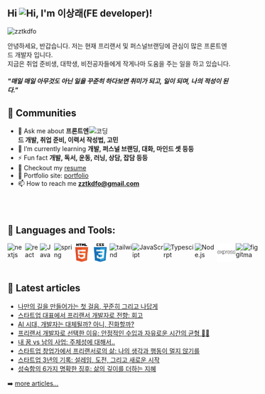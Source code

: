 ## Hi <img src='https://x.tw93.fun/images/hi.gif' alt='Hi' width="24"/>, I'm 이상래(FE developer)! 
<p align="left"> <img src="https://komarev.com/ghpvc/?username=zztkdfo&label=Profile%20views&color=0e75b6&style=flat" alt="zztkdfo" /> </p>
안녕하세요, 반갑습니다. 저는 현재 프리랜서 및 퍼스널브랜딩에 관심이 많은 프론트엔드 개발자 입니다.  <br />
지금은 취업 준비생, 대학생, 비전공자들에게 작게나마 도움을 주는 일을 하고 있습니다.  

#### **_"매일 매일 아무것도 아닌 일을 꾸준히 하다보면 취미가 되고, 일이 되며, 나의 적성이 된다."_**

## 👯 Communities

<!--GIF 이미지 추가 -->
<img align="right" alt="코딩" width="320" src="https://images.squarespace-cdn.com/content/v1/5769fc401b631bab1addb2ab/1541580611624-TE64QGKRJG8SWAIUS7NS/ke17ZwdGBToddI8pDm48kPoswlzjSVMM-SxOp7CV59BZw-zPPgdn4jUwVcJE1ZvWQUxwkmyExglNqGp0IvTJZamWLI2zvYWH8K3-s_4yszcp2ryTI0HqTOaaUohrI8PI6FXy8c9PWtBlqAVlUS5izpdcIXDZqDYvprRqZ29Pw0o/coding-freak.gif" />

- 💬 Ask me about **프론트엔드 개발, 취업 준비, 이력서 작성법, 고민**
- 🌱 I’m currently learning **개발, 퍼스널 브랜딩, 대화, 마인드 셋 등등**
- ⚡ Fun fact **개발, 독서, 운동, 러닝, 상담, 잡담 등등**
- 📝 Checkout my [resume](https://zztkdfo.github.io/)
- 🎯 Portfolio site: [portfolio](https://portfolio-zztkdfo.vercel.app/)
- 📫 How to reach me **zztkdfo@gmail.com**

<br /><br />
## 🔨 Languages and Tools:
<div style="display: flex; flex-wrap: nowrap;">
<img align="left" src="https://cdn.worldvectorlogo.com/logos/nextjs-2.svg" alt="nextjs"  height="42px"/>
<img align="left" src="https://raw.githubusercontent.com/rahul-jha98/github_readme_icons/main/language_and_tools/square/react/react.svg" alt="react" height="42px"/>
<img align="left" alt="Java" height ="42px" src="https://raw.githubusercontent.com/rahul-jha98/github_readme_icons/main/language_and_tools/square/java/java.svg" />
<img align="left" src="https://www.vectorlogo.zone/logos/springio/springio-icon.svg" alt="spring" height="42px"/>
<img align="left" src="https://raw.githubusercontent.com/devicons/devicon/master/icons/html5/html5-original-wordmark.svg" alt="html5" height="42px"/>
<img align="left" src="https://raw.githubusercontent.com/devicons/devicon/master/icons/css3/css3-original-wordmark.svg" alt="css3" height="42px"/>
<img align="left" src="https://www.vectorlogo.zone/logos/tailwindcss/tailwindcss-icon.svg" alt="tailwind" height="42px"/>
<img align="left" alt="JavaScript" height ="42px"  src="https://raw.githubusercontent.com/rahul-jha98/github_readme_icons/main/language_and_tools/square/javascript/javascript.svg" />
<img align="left" alt="Typescirpt" height ="42px" src="https://raw.githubusercontent.com/rahul-jha98/github_readme_icons/main/language_and_tools/square/typescript/typescript.svg" />
<img align="left" alt="Node.js" height ="42px" src="https://raw.githubusercontent.com/rahul-jha98/github_readme_icons/main/language_and_tools/square/node/node.svg" />
<img align="left" src="https://raw.githubusercontent.com/devicons/devicon/master/icons/express/express-original-wordmark.svg" alt="express" height="42px"/>
<img src="https://raw.githubusercontent.com/rahul-jha98/github_readme_icons/main/language_and_tools/square/git-scm/git-scm.svg" align="left" alt="git" height='42px'/>
<img src="https://raw.githubusercontent.com/rahul-jha98/github_readme_icons/main/language_and_tools/square/figma/figma.svg" alt="figma" height='42px'/>
</div>
<br />

## 📕 Latest articles

<!-- BLOG-POST-LIST:START -->
- [나만의 길을 만들어가는 첫 걸음, 꾸준히 그리고 나답게](https://disquiet.io/@zztkdfo/makerlog/%EB%82%98%EB%A7%8C%EC%9D%98-%EA%B8%B8%EC%9D%84-%EB%A7%8C%EB%93%A4%EC%96%B4%EA%B0%80%EB%8A%94-%EC%B2%AB-%EA%B1%B8%EC%9D%8C-%EA%BE%B8%EC%A4%80%ED%9E%88-%EA%B7%B8%EB%A6%AC%EA%B3%A0-%EB%82%98%EB%8B%B5%EA%B2%8C)
- [스타트업 대표에서 프리랜서 개발자로 전향: 회고](https://disquiet.io/@zztkdfo/makerlog/%EC%8A%A4%ED%83%80%ED%8A%B8%EC%97%85-%EB%8C%80%ED%91%9C%EC%97%90%EC%84%9C-%ED%94%84%EB%A6%AC%EB%9E%9C%EC%84%9C-%EA%B0%9C%EB%B0%9C%EC%9E%90%EB%A1%9C-%EC%A0%84%ED%96%A5-%ED%9A%8C%EA%B3%A0)
- [AI 시대, 개발자는 대체될까? 아니, 진화할까?](https://disquiet.io/@zztkdfo/makerlog/ai-%EC%8B%9C%EB%8C%80-%EA%B0%9C%EB%B0%9C%EC%9E%90%EB%8A%94-%EB%8C%80%EC%B2%B4%EB%90%A0%EA%B9%8C-%EC%95%84%EB%8B%88-%EC%A7%84%ED%99%94%ED%95%A0%EA%B9%8C)
- [프리랜서 개발자로 선택한 이유: 안정적인 수입과 자유로운 시간의 균형 💼⏰](https://disquiet.io/@zztkdfo/makerlog/%ED%94%84%EB%A6%AC%EB%9E%9C%EC%84%9C-%EA%B0%9C%EB%B0%9C%EC%9E%90%EB%A1%9C-%EC%84%A0%ED%83%9D%ED%95%9C-%EC%9D%B4%EC%9C%A0-%EC%95%88%EC%A0%95%EC%A0%81%EC%9D%B8-%EC%88%98%EC%9E%85%EA%B3%BC-%EC%9E%90%EC%9C%A0%EB%A1%9C%EC%9A%B4-%EC%8B%9C%EA%B0%84%EC%9D%98-%EA%B7%A0%ED%98%95)
- [내 꿈 vs 남의 사업: 주체성에 대해서..](https://disquiet.io/@zztkdfo/makerlog/%EB%82%B4-%EA%BF%88-vs-%EB%82%A8%EC%9D%98-%EC%82%AC%EC%97%85)
- [스타트업 창업가에서 프리랜서로의 삶: 나의 생각과 행동이 멀지 않기를](https://disquiet.io/@zztkdfo/makerlog/%EC%8A%A4%ED%83%80%ED%8A%B8%EC%97%85-%EC%B0%BD%EC%97%85%EA%B0%80%EC%97%90%EC%84%9C-%ED%94%84%EB%A6%AC%EB%9E%9C%EC%84%9C%EB%A1%9C%EC%9D%98-%EC%82%B6)
- [스타트업 3년의 기록: 설레임, 도전, 그리고 새로운 시작](https://disquiet.io/@zztkdfo/makerlog/%EC%8A%A4%ED%83%80%ED%8A%B8%EC%97%85-3%EB%85%84%EC%9D%98-%EA%B8%B0%EB%A1%9D-%EC%84%A4%EB%A0%88%EC%9E%84-%EB%8F%84%EC%A0%84-%EA%B7%B8%EB%A6%AC%EA%B3%A0-%EC%83%88%EB%A1%9C%EC%9A%B4-%EC%8B%9C%EC%9E%91)
- [성숙함의 6가지 명확한 징후: 삶의 깊이를 더하는 지혜](https://disquiet.io/@zztkdfo/makerlog/%EC%84%B1%EC%88%99%ED%95%A8%EC%9D%98-6%EA%B0%80%EC%A7%80-%EB%AA%85%ED%99%95%ED%95%9C-%EC%A7%95%ED%9B%84-%EC%82%B6%EC%9D%98-%EA%B9%8A%EC%9D%B4%EB%A5%BC-%EB%8D%94%ED%95%98%EB%8A%94-%EC%A7%80%ED%98%9C)
<!-- BLOG-POST-LIST:END -->

➡️ [more articles...](https://disquiet.io/@zztkdfo)
